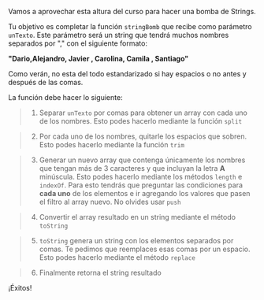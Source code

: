 Vamos a aprovechar esta altura del curso para hacer una bomba de Strings.

Tu objetivo es completar la función `stringBomb` que recibe como parámetro `unTexto`. Este parámetro será un string que tendrá muchos nombres separados por "," con el siguiente formato:

**"Dario,Alejandro,   Javier   , Carolina, Camila , Santiago"**

Como verán, no esta del todo estandarizado si hay espacios o no antes y después de las comas.

La función debe hacer lo siguiente:

> 1. Separar `unTexto` por comas para obtener un array con cada uno de los nombres. Esto podes hacerlo mediante la función `split`

> 2. Por cada uno de los nombres, quitarle los espacios que sobren. Esto podes hacerlo mediante la función `trim`

> 3. Generar un nuevo array que contenga únicamente los nombres que tengan más de 3 caracteres y que incluyan la letra **A** minúscula. Esto podes hacerlo mediante los métodos `length` e `indexOf`. Para esto tendrás que preguntar las condiciones para **cada uno** de los elementos e ir agregando los valores que pasen el filtro al array nuevo. No olvides usar `push`

> 4. Convertir el array resultado en un string mediante el método `toString`

> 5. `toString` genera un string con los elementos separados por comas. Te pedimos que reemplaces esas comas por un espacio. Esto podes hacerlo mediante el método `replace`

> 6. Finalmente retorna el string resultado

¡Éxitos!
